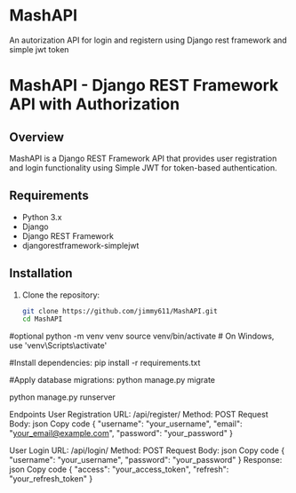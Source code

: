 # MashAPI
An autorization API for login and registern using Django rest framework and simple jwt token
# MashAPI - Django REST Framework API with Authorization

## Overview
MashAPI is a Django REST Framework API that provides user registration and login functionality using Simple JWT for token-based authentication.

## Requirements
- Python 3.x
- Django
- Django REST Framework
- djangorestframework-simplejwt

## Installation
1. Clone the repository:
   ```bash
   git clone https://github.com/jimmy611/MashAPI.git
   cd MashAPI

#optional
python -m venv venv
source venv/bin/activate  # On Windows, use 'venv\Scripts\activate'

#Install dependencies:
pip install -r requirements.txt

#Apply database migrations:
python manage.py migrate

python manage.py runserver


Endpoints
User Registration
URL: /api/register/
Method: POST
Request Body:
json
Copy code
{
    "username": "your_username",
    "email": "your_email@example.com",
    "password": "your_password"
}

User Login
URL: /api/login/
Method: POST
Request Body:
json
Copy code
{
    "username": "your_username",
    "password": "your_password"
}
Response:
json
Copy code
{
    "access": "your_access_token",
    "refresh": "your_refresh_token"
}


